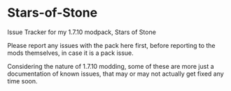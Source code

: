 # Stars-of-Stone
Issue Tracker for my 1.7.10 modpack, Stars of Stone

Please report any issues with the pack here first, before reporting to the mods themselves, in case it is a pack issue.

Considering the nature of 1.7.10 modding, some of these are more just a documentation of known issues, that may or may not actually get fixed any time soon.
